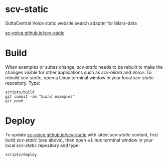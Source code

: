 # scv-static
SuttaCentral Voice static website search adapter for bilara-data

[sc-voice.github.io/scv-static](https://sc-voice.github.io/scv-static/)


# Build
When examples or suttas change, *scv-static* needs to be rebuilt to make
the changes visible for other applications such as *scv-bilara* and *Voice*.
To rebuild *scv-static*, open a Linux terminal window in your local *scv-static* 
repository. Type:

```
scripts/build
git commit -am "build examples"
git push
```

# Deploy
To update [sc-voice.github.io/scv-static](https://sc-voice.github.io/scv-static)
with latest *scv-static* content, first build *scv-static* (see above), then
open a Linux terminal window in your local *scv-static* repository and type:

```
scripts/deploy
```


